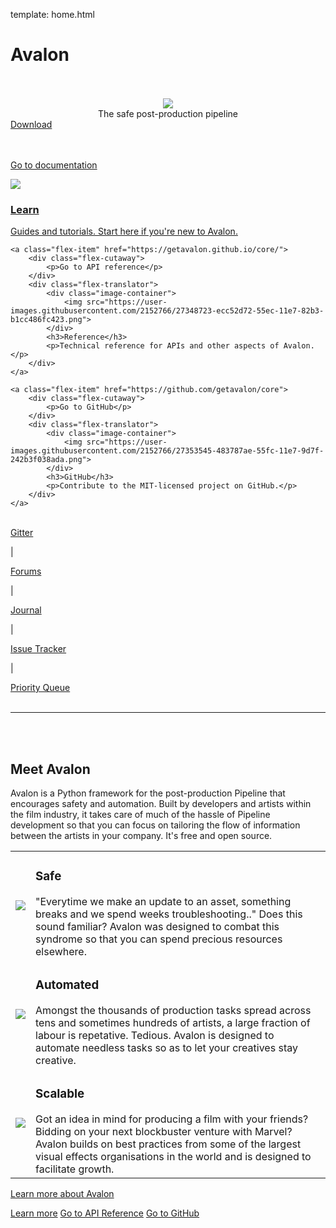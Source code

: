 template: home.html

# Avalon

<br>
<br>

<div style="text-align: center">
	<img src="https://user-images.githubusercontent.com/2152766/27349489-58285f06-55ef-11e7-9229-b89320eae405.png">
	<p style="margin: 0">The safe post-production pipeline</p>
</div>

<div class="desktop">
<a href="guides/#install" class="button blue">Download</a>

<br>
<br>
<br>

<div class="flex-container">
	<a class="flex-item" href="overview/">
		<div class="flex-cutaway">
			<p>Go to documentation</p>
		</div>
		<div class="flex-translator">
			<div class="image-container">
				<img src="https://user-images.githubusercontent.com/2152766/27348772-159b0b4a-55ed-11e7-8e0e-f780fc47d0c8.png">
			</div>
			<h3>Learn</h3>
			<p>Guides and tutorials. Start here if you're new to Avalon.</p>
		</div>
	</a>

	<a class="flex-item" href="https://getavalon.github.io/core/">
		<div class="flex-cutaway">
			<p>Go to API reference</p>
		</div>
		<div class="flex-translator">
			<div class="image-container">
				<img src="https://user-images.githubusercontent.com/2152766/27348723-ecc52d72-55ec-11e7-82b3-b1cc486fc423.png">
			</div>
			<h3>Reference</h3>
			<p>Technical reference for APIs and other aspects of Avalon.</p>
		</div>
	</a>

	<a class="flex-item" href="https://github.com/getavalon/core">
		<div class="flex-cutaway">
			<p>Go to GitHub</p>
		</div>
		<div class="flex-translator">
			<div class="image-container">
				<img src="https://user-images.githubusercontent.com/2152766/27353545-483787ae-55fc-11e7-9d7f-242b3f038ada.png">
			</div>
			<h3>GitHub</h3>
			<p>Contribute to the MIT-licensed project on GitHub.</p>
		</div>
	</a>
</div>

<br>

<div id="home-links">
    <div>
    	<a href="https://gitter.im/getavalon" target="_blank">Gitter</a> <p>|</p>
    	<a href="http://forums.getavalon.io" target="_blank">Forums</a> <p>|</p>
    	<a href="https://mindbender-studio.github.io/journal" target="_blank">Journal</a> <p>|</p>
    	<a href="https://github.com/getavalon/core/issues" target="_blank">Issue Tracker</a> <p>|</p>
    	<a href="https://github.com/getavalon/core/projects/1" target="_blank">Priority Queue</a>
    </div>
</div>

<br>
 
---

<br>
<br>


## Meet Avalon

Avalon is a Python framework for the post-production Pipeline that encourages safety and automation. Built by developers and artists within the film industry, it takes care of much of the hassle of Pipeline development so that you can focus on tailoring the flow of information between the artists in your company. It's free and open source.

<table id="home-features">
	<tr>
		<td>
			<img src="https://user-images.githubusercontent.com/2152766/27373641-0581f7b8-5661-11e7-9cbd-a92c963aa9a4.png">
		</td>
		<td>
			<h3>Safe</h3>
			"Everytime we make an update to an asset, something breaks and we spend weeks troubleshooting.." Does this sound familiar? Avalon was designed to combat this syndrome so that you can spend precious resources elsewhere.
		</td>
	</tr>
	<tr>
		<td>
			<img src="https://user-images.githubusercontent.com/2152766/27373644-0783499a-5661-11e7-96dc-7b1690aee5f1.png">
		</td>
		<td>
			<h3>Automated</h3>
			Amongst the thousands of production tasks spread across tens and sometimes hundreds of artists, a large fraction of labour is repetative. Tedious. Avalon is designed to automate needless tasks so as to let your creatives stay creative.
		</td>
	</tr>
	<tr>
		<td>
			<img src="https://user-images.githubusercontent.com/2152766/27373642-0674784e-5661-11e7-9215-7a83af26bc10.png">
		</td>
		<td>
			<h3>Scalable</h3>
			Got an idea in mind for producing a film with your friends? Bidding on your next blockbuster venture with Marvel? Avalon builds on best practices from some of the largest visual effects organisations in the world and is designed to facilitate growth.
		</td>
	</tr>
</table>

<a href="overview/" class="button red">Learn more about Avalon</a>
</div>

<div class="mobile">

<a href="overview/" class="button blue">Learn more</a>
<a href="https://getavalon.github.io/core/" class="button red">Go to API Reference</a>
<a href="https://github.com/getavalon/core" class="button green">Go to GitHub</a>

</div>

<br>
<br>

<div style="display: none">
TODO(marcus): Format this nicely.

---

<br>

## Built on

!!! danger "Note to self"

	Format this

Open source software used in this open source software.

- Pyblish
- jsonschema
- qtawesome
- requests
- six
- Qt.py
- toml
- MongoDB
- PyMongo
- PyQt
- Qt
- QML

<br>

---

## Support

!!! danger "Note to self"
  
 	Insert logos here.

- ftrack
- Shotgun
- Perforce
- Maya
- Nuke
- Houdini
- Clarisse
- Mudbox
- Zbrush
- Photoshop
- After Effects
- Flame

<br>
<br>

---

<br>

## Industries

<div class="flex-container">
	<a class="flex-item" href="overview/">
		<div class="flex-translator">
			<div class="image-container">
				<img src="https://user-images.githubusercontent.com/2152766/27348772-159b0b4a-55ed-11e7-8e0e-f780fc47d0c8.png">
			</div>
			<h3>Animation & Graphic Design</h3>
			<p>Track complex animation productions and communicate with your team of artists to ensure everyone is on the same page and on schedule.</p>
		</div>
	</a>

	<a class="flex-item" href="https://getavalon.github.io/core/">
		<div class="flex-translator">
			<div class="image-container">
				<img src="https://user-images.githubusercontent.com/2152766/27348723-ecc52d72-55ec-11e7-82b3-b1cc486fc423.png">
			</div>
			<h3>Episodic TV & Feature Film</h3>
			<p>Let ftrack become the backbone of your VFX pipeline as its powerful API and integrations allow your studio to collaborate with production teams worldwide.</p>
		</div>
	</a>

	<a class="flex-item" href="https://github.com/getavalon/core">
		<div class="flex-translator">
			<div class="image-container">
				<img src="https://user-images.githubusercontent.com/2152766/27353545-483787ae-55fc-11e7-9d7f-242b3f038ada.png">
			</div>
			<h3>Marketing & Advertising</h3>
			<p>Manage your shortform project team and assets to ensure a smooth production with tight deadlines. Review media with collaborators and clients to gain swift approval.</p>
		</div>
	</a>

	<a class="flex-item" href="https://github.com/getavalon/core">
		<div class="flex-translator">
			<div class="image-container">
				<img src="https://user-images.githubusercontent.com/2152766/27353545-483787ae-55fc-11e7-9d7f-242b3f038ada.png">
			</div>
			<h3>Virtual & Augmented Reality</h3>
			<p>Create your next cutting edge VR/AR project with a production proven solution to ensure your team reaches the finish line on time and on budget.</p>
		</div>
	</a>
</div>

<br>

---

</div>

<br>
<br>
<br>
<br>
